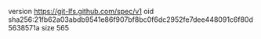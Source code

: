 version https://git-lfs.github.com/spec/v1
oid sha256:21fb62a03abdb9541e86f907bf8bc0f6dc2952fe7dee448091c6f80d5638571a
size 565
